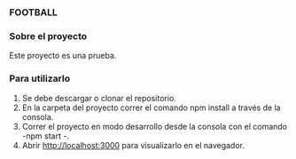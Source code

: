 ### FOOTBALL

### Sobre el proyecto
Este proyecto es una prueba.

### Para utilizarlo
1. Se debe descargar  o clonar el repositorio.
2. En la carpeta del proyecto  correr el comando npm install  a través de la consola.
3. Correr el proyecto en modo desarrollo desde la consola con el comando -npm start -.
4. Abrir [http://localhost:3000](http://localhost:3000) para visualizarlo en el navegador.

